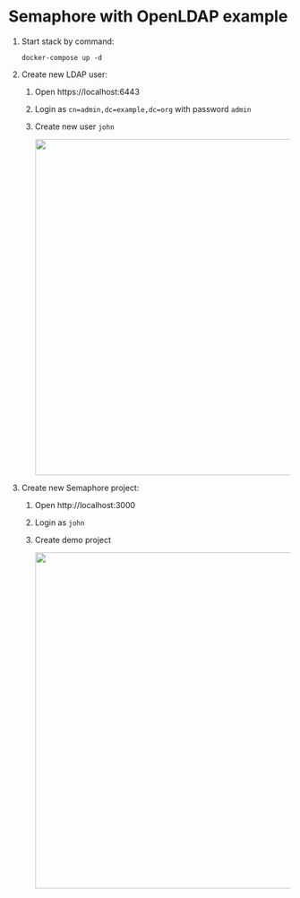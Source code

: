 # Semaphore with OpenLDAP example

1. Start stack by command:
   ```
   docker-compose up -d
   ```
2. Create new LDAP user:
   1. Open https://localhost:6443
   2. Login as `cn=admin,dc=example,dc=org` with password `admin`
   3. Create new user `john`
   
      <img src="https://github.com/semaphoreui/semaphore/assets/914224/4eee81d7-0e22-4e20-9bc2-385add519ab5" width="600">

3. Create new Semaphore project:
   1. Open http://localhost:3000
   2. Login as `john`
   3. Create demo project

      <img src="https://github.com/semaphoreui/semaphore/assets/914224/98b780a7-bfbc-4b45-941f-7dd6ca337685" width="600">
